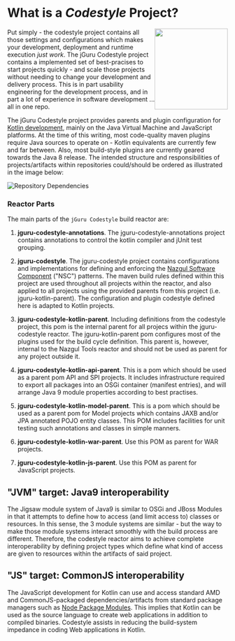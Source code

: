 # What is a _Codestyle_ Project?

<img src="images/jGuruLogo.png" style="float:right" width="167" height="185"/> Put simply - the codestyle 
project contains all those settings and configurations which makes your development, deployment and runtime execution
_just work_. The jGuru Codestyle project contains a
implemented set of best-pracises to start projects quickly - and scale those projects without needing to change your
development and delivery process. This is in part usability engineering for the development process, and in part a 
lot of experience in software development ... all in one repo. 

The jGuru Codestyle project provides parents and plugin configuration for 
[Kotlin development](http://www.kotlinlang.org), mainly on the Java Virtual Machine and JavaScript platforms.
At the time of this writing, most code-quality maven plugins require Java sources to operate on - Kotlin equivalents 
are currently few and far between. Also, most build-style plugins are currently geared towards the Java 8 release.
The intended structure and responsibilities of projects/artifacts within repositories could/should be ordered as 
illustrated in the image below:

![Repository Dependencies](images/plantuml/repo_structure.png "Repository Dependency Structure")

### Reactor Parts

The main parts of the `jGuru Codestyle` build reactor are:

1. **jguru-codestyle-annotations**. The jguru-codestyle-annotations project contains annotations to control the kotlin
         compiler and jUnit test grouping.

2. **jguru-codestyle**. The jguru-codestyle project contains configurations and implementations for defining and
         enforcing the [Nazgul Software Component](theory/software_components.html) ("NSC") patterns.
         The maven build rules defined within this project are used throughout all projects within the reactor, and 
         also applied to all projects using the provided parents from this project (i.e. jguru-kotlin-parent).
         The configuration and plugin codestyle defined here is adapted to Kotlin projects.

3. **jguru-codestyle-kotlin-parent**. Including definitions from the codestyle project, this pom is the internal
        parent for all projecs within the jguru-codestyle reactor. The jguru-kotlin-parent pom configures most of the 
        plugins used for the build cycle definition. This parent is, however, internal to the Nazgul Tools reactor 
        and should not be used as parent for any project outside it.

4. **jguru-codestyle-kotlin-api-parent**. This is a pom which should be used as a parent pom API and SPI projects. 
        It includes infrastructure required to export all packages into an OSGi container (manifest entries), and will
        arrange Java 9 module properties according to best practises.
        
5. **jguru-codestyle-kotlin-model-parent**. This is a pom which should be used as a parent pom for Model projects which
        contains JAXB and/or JPA annotated POJO entity classes. This POM includes facilities for unit testing such 
        annotations and classes in simple manners.
        
5. **jguru-codestyle-kotlin-war-parent**. Use this POM as parent for WAR projects. 

6. **jguru-codestyle-kotlin-js-parent**. Use this POM as parent for JavaScript projects. 

## "JVM" target: Java9 interoperability

The Jigsaw module system of Java9 is similar to OSGi and JBoss Modules in that it attempts to define how to access 
(and limit access to) classes or resources. In this sense, the 3 module systems are similar - but the way to make 
those module systems interact smoothly with the build process are different. Therefore, the codestyle 
reactor aims to achieve complete interoperability by defining project types which define what kind of access are 
given to resources within the artifacts of said project.

## "JS" target: CommonJS interoperability

The JavaScript development for Kotlin can use and access standard AMD and CommonJS-packaged dependencies/artifacts 
from standard package managers such as [Node Package Modules](https://www.npmjs.com). This implies that Kotlin can be
used as the source language to create web applications in addition to compiled binaries. Codestyle assists in 
reducing the build-system impedance in coding Web applications in Kotlin.